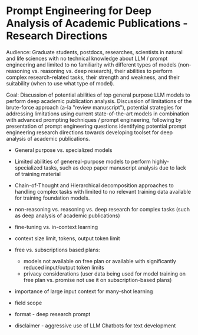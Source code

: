 # Prompt Engineering for Deep Analysis of Academic Publications - Research Directions

Audience: Graduate students, postdocs, researches, scientists in natural and life sciences with no technical knowledge about LLM / prompt engineering and limited to no familiarity with different types of models (non-reasoning vs. reasoning vs. deep research), their abilities to perform complex research-related tasks, their strength and weakness, and their suitability (when to use what type of model).

Goal: Discussion of potential abilities of top general purpose LLM models to perform deep academic publication analysis. Discussion of limitations of the brute-force approach (a-la "review manuscript"), potential strategies for addressing limitations using current state-of-the-art models in combination with advanced prompting techniques / prompt engineering, following by presentation of prompt engineering questions  identifying potential prompt engineering research directions towards developing toolset for deep analysis of academic publications.


- General purpose vs. specialized models
- Limited abilities of genereal-purpose models to perform highly-specialized tasks, such as deep paper manuscript analysis due to lack of training material
- Chain-of-Thought and Hierarchical decomposition approaches to handling complex tasks with limited to no relevant training data available for training foundation models.
- non-reasoning vs. reasoning vs. deep research for complex tasks (such as deep analysis of academic publications)
- fine-tuning vs. in-context learning
- context size limit, tokens, output token limit
- free vs. subscriptions based plans:
    - models not available on free plan or available with significantly reduced input/output token limits
    - privacy considerations (user data being used for model training on free plan vs. promise not use it on subscription-based plans)
- importance of large input context for many-shot learning


- field scope
- format - deep research prompt
- disclaimer - aggressive use of LLM Chatbots for text development